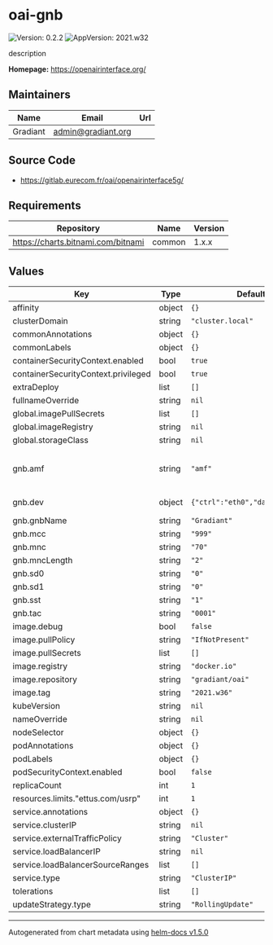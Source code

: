 # oai-gnb

![Version: 0.2.2](https://img.shields.io/badge/Version-0.2.2-informational?style=flat-square) ![AppVersion: 2021.w32](https://img.shields.io/badge/AppVersion-2021.w32-informational?style=flat-square)

description

**Homepage:** <https://openairinterface.org/>

## Maintainers

| Name | Email | Url |
| ---- | ------ | --- |
| Gradiant | admin@gradiant.org |  |

## Source Code

* <https://gitlab.eurecom.fr/oai/openairinterface5g/>

## Requirements

| Repository | Name | Version |
|------------|------|---------|
| https://charts.bitnami.com/bitnami | common | 1.x.x |

## Values

| Key | Type | Default | Description |
|-----|------|---------|-------------|
| affinity | object | `{}` |  |
| clusterDomain | string | `"cluster.local"` |  |
| commonAnnotations | object | `{}` |  |
| commonLabels | object | `{}` |  |
| containerSecurityContext.enabled | bool | `true` |  |
| containerSecurityContext.privileged | bool | `true` |  |
| extraDeploy | list | `[]` |  |
| fullnameOverride | string | `nil` |  |
| global.imagePullSecrets | list | `[]` |  |
| global.imageRegistry | string | `nil` |  |
| global.storageClass | string | `nil` |  |
| gnb.amf | string | `"amf"` | hostname of the amf core service. |
| gnb.dev | object | `{"ctrl":"eth0","data":"eth0"}` | data plane interface |
| gnb.gnbName | string | `"Gradiant"` |  |
| gnb.mcc | string | `"999"` |  |
| gnb.mnc | string | `"70"` |  |
| gnb.mncLength | string | `"2"` |  |
| gnb.sd0 | string | `"0"` |  |
| gnb.sd1 | string | `"0"` |  |
| gnb.sst | string | `"1"` |  |
| gnb.tac | string | `"0001"` |  |
| image.debug | bool | `false` |  |
| image.pullPolicy | string | `"IfNotPresent"` |  |
| image.pullSecrets | list | `[]` |  |
| image.registry | string | `"docker.io"` |  |
| image.repository | string | `"gradiant/oai"` |  |
| image.tag | string | `"2021.w36"` |  |
| kubeVersion | string | `nil` |  |
| nameOverride | string | `nil` |  |
| nodeSelector | object | `{}` |  |
| podAnnotations | object | `{}` |  |
| podLabels | object | `{}` |  |
| podSecurityContext.enabled | bool | `false` |  |
| replicaCount | int | `1` |  |
| resources.limits."ettus.com/usrp" | int | `1` |  |
| service.annotations | object | `{}` |  |
| service.clusterIP | string | `nil` |  |
| service.externalTrafficPolicy | string | `"Cluster"` |  |
| service.loadBalancerIP | string | `nil` |  |
| service.loadBalancerSourceRanges | list | `[]` |  |
| service.type | string | `"ClusterIP"` |  |
| tolerations | list | `[]` |  |
| updateStrategy.type | string | `"RollingUpdate"` |  |

----------------------------------------------
Autogenerated from chart metadata using [helm-docs v1.5.0](https://github.com/norwoodj/helm-docs/releases/v1.5.0)
